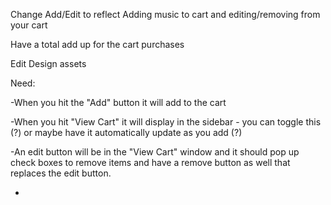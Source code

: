 Change Add/Edit to reflect Adding music to cart and editing/removing from your cart

Have a total add up for the cart purchases

Edit Design assets


Need:

-When you hit the "Add" button it will add to the cart

-When you hit "View Cart" it will display in the sidebar - you can toggle this (?) or maybe have it automatically update as you add (?)

-An edit button will be in the "View Cart" window and it should pop
up check boxes to remove items and have a remove button as well that replaces the edit button.

-

